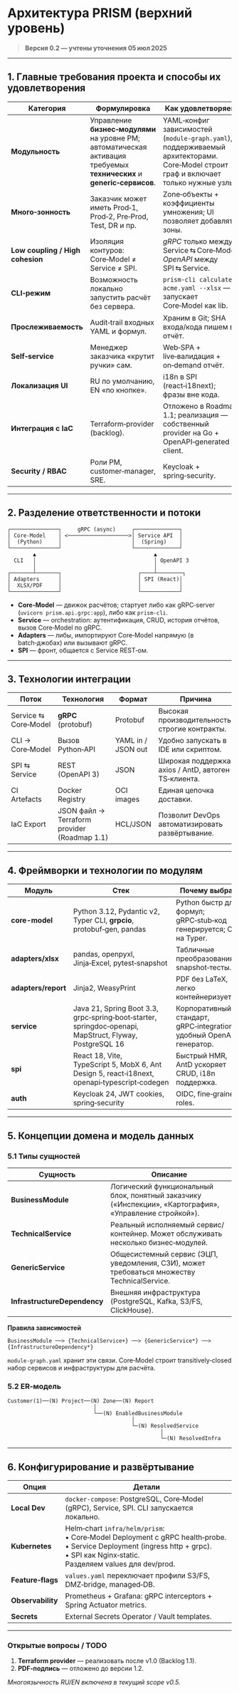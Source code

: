 # Архитектура PRISM (верхний уровень)

> **Версия 0.2 — учтены уточнения 05 июл 2025**

---

## 1. Главные требования проекта и способы их удовлетворения

| Категория                        | Формулировка                                                                                                            | Как удовлетворяем                                                                                                                   |
| -------------------------------- | ----------------------------------------------------------------------------------------------------------------------- | ----------------------------------------------------------------------------------------------------------------------------------- |
| **Модульность**                  | Управление **бизнес‑модулями** на уровне PM; автоматическая активация требуемых **технических** и **generic‑сервисов**. | YAML‑конфиг зависимостей (`module‑graph.yaml`), поддерживаемый архитекторами. Core‑Model строит граф и включает только нужные узлы. |
| **Много‑зонность**               | Заказчик может иметь Prod‑1, Prod‑2, Pre‑Prod, Test, DR и пр.                                                           | Zone‑объекты + коэффициенты умножения; UI позволяет добавлять зоны.                                                                 |
| **Low coupling / High cohesion** | Изоляция контуров: Core‑Model ≠ Service ≠ SPI.                                                                          | *gRPC* только между Service ⇆ Core‑Model; *OpenAPI* между SPI ⇆ Service.                                                            |
| **CLI‑режим**                    | Возможность локально запустить расчёт без сервера.                                                                      | `prism-cli calculate acme.yaml --xlsx` — запускает Core‑Model как lib.                                                              |
| **Прослеживаемость**             | Audit‑trail входных YAML и формул.                                                                                      | Храним в Git; SHA входа/кода пишем в отчёт.                                                                                         |
| **Self‑service**                 | Менеджер заказчика «крутит ручки» сам.                                                                                  | Web‑SPA + live‑валидация + on‑demand отчёт.                                                                                         |
| **Локализация UI**               | RU по умолчанию, EN «по кнопке».                                                                                        | i18n в SPI (react‑i18next); фразы вне кода.                                                                                         |
| **Интеграция с IaC**             | Terraform‑provider (backlog).                                                                                           | Отложено в Roadmap 1.1; реализация — собственный provider на Go + OpenAPI‑generated client.                                         |
| **Security / RBAC**              | Роли PM, customer‑manager, SRE.                                                                                         | Keycloak + spring‑security.                                                                                                         |

---

## 2. Разделение ответственности и потоки

```
┌───────────────┐     gRPC (async)     ┌──────────────┐
│ Core‑Model    │ <───────────────────>│ Service API  │
│  (Python)     │                      │  (Spring)    │
└───────────────┘                      └──────────────┘
        ▲                                     ▲
  CLI   │                                     │ OpenAPI 3
        │                                     │
┌───────┴───────┐                        ┌────┴────────┐
│ Adapters      │                        │ SPI (React)│
│  XLSX/PDF     │                        │            │
└───────────────┘                        └────────────┘
```

* **Core‑Model** — движок расчётов; стартует либо как gRPC‑server (`uvicorn prism.api.grpc:app`), либо как `prism-cli`.
* **Service** — orchestration: аутентификация, CRUD, история отчётов, вызов Core‑Model по gRPC.
* **Adapters** — либы, импортируют Core‑Model напрямую (в batch‑джобах) или вызывают gRPC.
* **SPI** — фронт, общается с Service REST‑ом.

---

## 3. Технологии интеграции

| Поток                | Технология                                   | Формат             | Причина                                             |
| -------------------- | -------------------------------------------- | ------------------ | --------------------------------------------------- |
| Service ⇆ Core‑Model | **gRPC** (protobuf)                          | Protobuf           | Высокая производительность, строгие контракты.      |
| CLI → Core‑Model     | Вызов Python‑API                             | YAML in / JSON out | Удобно запускать в IDE или скриптом.                |
| SPI ⇆ Service        | REST (OpenAPI 3)                             | JSON               | Широкая поддержка axios / AntD, автоген TS‑клиента. |
| CI Artefacts         | Docker Registry                              | OCI images         | Единая цепочка доставки.                            |
| IaC Export           | JSON файл → Terraform provider (Roadmap 1.1) | HCL/JSON           | Позволит DevOps автоматизировать развёртывание.     |

---

## 4. Фреймворки и технологии по модулям

| Модуль              | Стек                                                                                                    | Почему выбран                                                        |
| ------------------- | ------------------------------------------------------------------------------------------------------- | -------------------------------------------------------------------- |
| **core-model**      | Python 3.12, Pydantic v2, Typer CLI, **grpcio**, protobuf‑gen, pandas                                   | Python быстр для формул; gRPC‑stub‑код генерируется; CLI на Typer.   |
| **adapters/xlsx**   | pandas, openpyxl, Jinja‑Excel, pytest‑snapshot                                                          | Табличные преобразования + snapshot‑тесты.                           |
| **adapters/report** | Jinja2, WeasyPrint                                                                                      | PDF без LaTeX, легко контейнеризуется.                               |
| **service**         | Java 21, Spring Boot 3.3, grpc‑spring‑boot‑starter, springdoc‑openapi, MapStruct, Flyway, PostgreSQL 16 | Корпоративный стандарт, gRPC‑integration, удобный OpenAPI генератор. |
| **spi**             | React 18, Vite, TypeScript 5, MobX 6, Ant Design 5, react‑i18next, openapi‑typescript‑codegen           | Быстрый HMR, AntD ускоряет CRUD, i18n поддержка.                     |
| **auth**            | Keycloak 24, JWT cookies, spring‑security                                                               | OIDC, fine‑grained roles.                                            |

---

## 5. Концепции домена и модель данных

### 5.1 Типы сущностей

| Сущность                     | Описание                                                                                                |
| ---------------------------- | ------------------------------------------------------------------------------------------------------- |
| **BusinessModule**           | Логический функциональный блок, понятный заказчику («Инспекции», «Картография», «Управление стройкой»). |
| **TechnicalService**         | Реальный исполняемый сервис/контейнер. Может обслуживать несколько бизнес‑модулей.                      |
| **GenericService**           | Общесистемный сервис (ЭЦП, уведомления, СЗИ), может требоваться множеству TechnicalService.             |
| **InfrastructureDependency** | Внешняя инфраструктура (PostgreSQL, Kafka, S3/FS, ClickHouse).                                          |

**Правила зависимостей**

```
BusinessModule ──> {TechnicalService+} ──> {GenericService*} ──> {InfrastructureDependency*}
```

`module‑graph.yaml` хранит эти связи. Core‑Model строит transitively‑closed набор сервисов и инфраструктуры для расчёта.

### 5.2 ER‑модель

```
Customer(1)──(N) Project──(N) Zone──(N) Report
                           │
                           └──(N) EnabledBusinessModule
                                       │
                                       └─(N) ResolvedService
                                                │
                                                └─(N) ResolvedInfra
```

---

## 6. Конфигурирование и развёртывание

| Опция             | Детали                                                                                                                                                                                     |
| ----------------- | ------------------------------------------------------------------------------------------------------------------------------------------------------------------------------------------ |
| **Local Dev**     | `docker‑compose`: PostgreSQL, Core‑Model (gRPC), Service, SPI. CLI запускается локально.                                                                                                   |
| **Kubernetes**    | Helm‑chart `infra/helm/prism`:<br>• Core‑Model Deployment с gRPC health‑probe.<br>• Service Deployment (ingress http + grpc).<br>• SPI как Nginx‑static.<br>Разделяем values для dev/prod. |
| **Feature‑flags** | `values.yaml` переключает профили S3/FS, DMZ‑bridge, managed‑DB.                                                                                                                           |
| **Observability** | Prometheus + Grafana: gRPC interceptors + Spring Actuator metrics.                                                                                                                         |
| **Secrets**       | External Secrets Operator / Vault templates.                                                                                                                                               |

---

### Открытые вопросы / TODO

1. **Terraform provider** — реализовать после v1.0 (Backlog 1.1).
2. **PDF‑подпись** — отложено до версии 1.2.

*Многоязычность RU/EN включена в текущий scope v0.5.*
